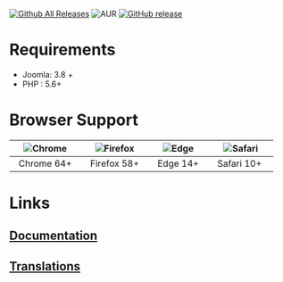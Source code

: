 [![Github All Releases](https://img.shields.io/github/downloads/joomdev/Astroid-Framework/total.svg)](https://github.com/joomdev/Astroid-Framework/releases)
![AUR](https://img.shields.io/aur/license/yaourt.svg)
[![GitHub release](https://img.shields.io/github/release/joomdev/Astroid-Framework.svg)](https://github.com/joomdev/Astroid-Framework/releases)

# Requirements
* Joomla: 3.8 +
* PHP : 5.6+

# Browser Support
| ![Chrome](https://raw.githubusercontent.com/alrra/browser-logos/master/src/chrome/chrome_48x48.png)|![Firefox](https://raw.githubusercontent.com/alrra/browser-logos/master/src/firefox/firefox_48x48.png)|![Edge](https://raw.githubusercontent.com/alrra/browser-logos/master/src/edge/edge_48x48.png)|![Safari](https://raw.githubusercontent.com/alrra/browser-logos/master/src/safari/safari_48x48.png)|
| :---: | :---:	|:---:|:---:|
| &nbsp;&nbsp;Chrome 64+&nbsp;&nbsp; | &nbsp;&nbsp;Firefox 58+&nbsp;&nbsp; | &nbsp;&nbsp;Edge 14+&nbsp;&nbsp; | &nbsp;&nbsp;Safari 10+ &nbsp;&nbsp; |

# Links
## [Documentation](https://github.com/joomdev/Astroid-Framework/wiki/Documentation)
## [Translations](https://github.com/joomdev/Astroid-Framework/wiki/Translations)